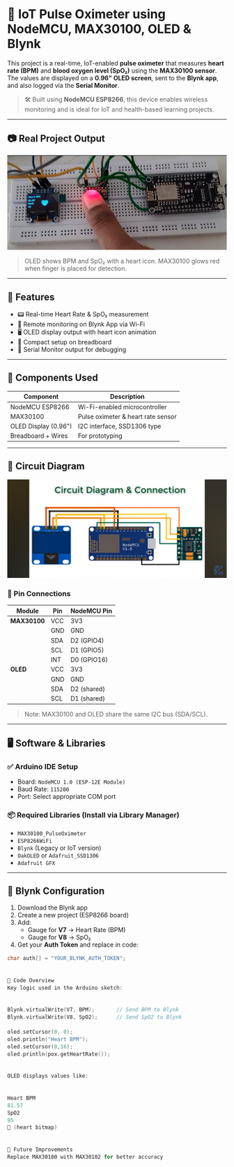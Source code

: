 # 💓 IoT Pulse Oximeter using NodeMCU, MAX30100, OLED & Blynk

This project is a real-time, IoT-enabled **pulse oximeter** that measures **heart rate (BPM)** and **blood oxygen level (SpO₂)** using the **MAX30100 sensor**. The values are displayed on a **0.96" OLED screen**, sent to the **Blynk app**, and also logged via the **Serial Monitor**.

> 🛠️ Built using **NodeMCU ESP8266**, this device enables wireless monitoring and is ideal for IoT and health-based learning projects.

---

## 📷 Real Project Output

![Real Project Output](Real_Output.png)

> OLED shows BPM and SpO₂ with a heart icon. MAX30100 glows red when finger is placed for detection.

---

## 🧾 Features

- 📟 Real-time Heart Rate & SpO₂ measurement
- 📱 Remote monitoring on Blynk App via Wi-Fi
- 🖥️ OLED display output with heart icon animation
- 🔧 Compact setup on breadboard
- 💬 Serial Monitor output for debugging

---

## 🧰 Components Used

| Component             | Description                 |
|----------------------|-----------------------------|
| NodeMCU ESP8266      | Wi-Fi-enabled microcontroller |
| MAX30100             | Pulse oximeter & heart rate sensor |
| OLED Display (0.96") | I2C interface, SSD1306 type |
| Breadboard + Wires   | For prototyping             |

---

## 🔌 Circuit Diagram

![Circuit Diagram](circuit_diagram.jpg)

### 🧷 Pin Connections

| Module       | Pin       | NodeMCU Pin |
|--------------|-----------|-------------|
| **MAX30100** | VCC       | 3V3         |
|              | GND       | GND         |
|              | SDA       | D2 (GPIO4)  |
|              | SCL       | D1 (GPIO5)  |
|              | INT       | D0 (GPIO16) |
| **OLED**     | VCC       | 3V3         |
|              | GND       | GND         |
|              | SDA       | D2 (shared) |
|              | SCL       | D1 (shared) |

> Note: MAX30100 and OLED share the same I2C bus (SDA/SCL).

---

## 🖥️ Software & Libraries

### ✅ Arduino IDE Setup

- Board: `NodeMCU 1.0 (ESP-12E Module)`
- Baud Rate: `115200`
- Port: Select appropriate COM port

### 📦 Required Libraries (Install via Library Manager)

- `MAX30100_PulseOximeter`
- `ESP8266WiFi`
- `Blynk` (Legacy or IoT version)
- `OakOLED` or `Adafruit_SSD1306`
- `Adafruit GFX`

---

## 📲 Blynk Configuration

1. Download the Blynk app
2. Create a new project (ESP8266 board)
3. Add:
   - Gauge for **V7** → Heart Rate (BPM)
   - Gauge for **V8** → SpO₂
4. Get your **Auth Token** and replace in code:

```cpp
char auth[] = "YOUR_BLYNK_AUTH_TOKEN";


🧠 Code Overview
Key logic used in the Arduino sketch:


Blynk.virtualWrite(V7, BPM);       // Send BPM to Blynk
Blynk.virtualWrite(V8, SpO2);      // Send SpO2 to Blynk

oled.setCursor(0, 0);
oled.println("Heart BPM");
oled.setCursor(0,16);
oled.println(pox.getHeartRate());


OLED displays values like:


Heart BPM
81.57
SpO2
95
💙 (heart bitmap)

 
🔮 Future Improvements
Replace MAX30100 with MAX30102 for better accuracy
